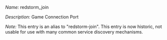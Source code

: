 _Name:_ redstorm_join

_Description:_ Game Connection Port

_Note:_ This entry is an alias to "redstorm-join".
This entry is now historic, not usable for use with many
common service discovery mechanisms.

